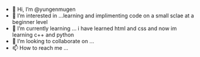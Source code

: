 - 👋 Hi, I’m @yungenmugen
- 👀 I’m interested in ...learning and implimenting code on a small sclae at a beginner level
- 🌱 I’m currently learning ... i have learned html and css and now im learning c++ and python
- 💞️ I’m looking to collaborate on ...
- 📫 How to reach me ...

<!---
yungenmugen/yungenmugen is a ✨ special ✨ repository because its `README.md` (this file) appears on your GitHub profile.
You can click the Preview link to take a look at your changes.
--->
